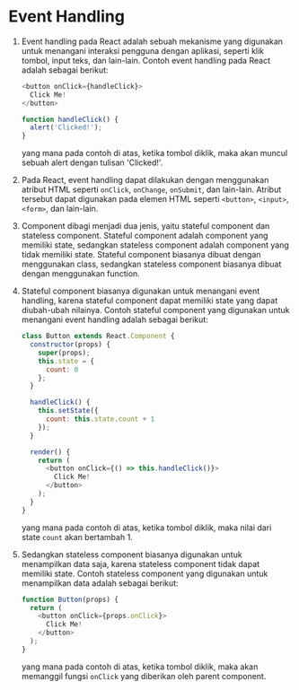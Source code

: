 # Event Handling

1. Event handling pada React adalah sebuah mekanisme yang digunakan untuk menangani interaksi pengguna dengan aplikasi, seperti klik tombol, input teks, dan lain-lain. Contoh event handling pada React adalah sebagai berikut:

    ```javascript
    <button onClick={handleClick}>
      Click Me!
    </button>

    function handleClick() {
      alert('Clicked!');
    }
    ```

    yang mana pada contoh di atas, ketika tombol diklik, maka akan muncul sebuah alert dengan tulisan 'Clicked!'.

2. Pada React, event handling dapat dilakukan dengan menggunakan atribut HTML seperti `onClick`, `onChange`, `onSubmit`, dan lain-lain. Atribut tersebut dapat digunakan pada elemen HTML seperti `<button>`, `<input>`, `<form>`, dan lain-lain.

3. Component dibagi menjadi dua jenis, yaitu stateful component dan stateless component. Stateful component adalah component yang memiliki state, sedangkan stateless component adalah component yang tidak memiliki state. Stateful component biasanya dibuat dengan menggunakan class, sedangkan stateless component biasanya dibuat dengan menggunakan function.

4. Stateful component biasanya digunakan untuk menangani event handling, karena stateful component dapat memiliki state yang dapat diubah-ubah nilainya. Contoh stateful component yang digunakan untuk menangani event handling adalah sebagai berikut:

    ```javascript
    class Button extends React.Component {
      constructor(props) {
        super(props);
        this.state = {
          count: 0
        };
      }

      handleClick() {
        this.setState({
          count: this.state.count + 1
        });
      }

      render() {
        return (
          <button onClick={() => this.handleClick()}>
            Click Me!
          </button>
        );
      }
    }
    ```

    yang mana pada contoh di atas, ketika tombol diklik, maka nilai dari state `count` akan bertambah 1.

5. Sedangkan stateless component biasanya digunakan untuk menampilkan data saja, karena stateless component tidak dapat memiliki state. Contoh stateless component yang digunakan untuk menampilkan data adalah sebagai berikut:

    ```javascript
    function Button(props) {
      return (
        <button onClick={props.onClick}>
          Click Me!
        </button>
      );
    }
    ```

    yang mana pada contoh di atas, ketika tombol diklik, maka akan memanggil fungsi `onClick` yang diberikan oleh parent component.
